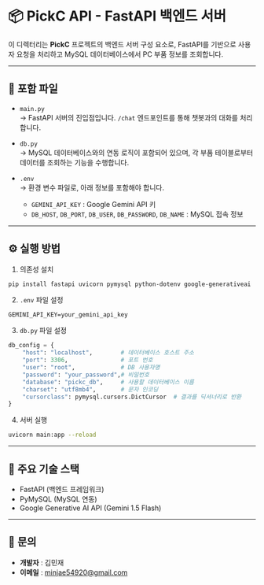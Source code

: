 # 📦 PickC API - FastAPI 백엔드 서버

이 디렉터리는 **PickC** 프로젝트의 백엔드 서버 구성 요소로, FastAPI를 기반으로 사용자 요청을 처리하고 MySQL 데이터베이스에서 PC 부품 정보를 조회합니다.

---

## 📁 포함 파일

- `main.py`  
  → FastAPI 서버의 진입점입니다. `/chat` 엔드포인트를 통해 챗봇과의 대화를 처리합니다.

- `db.py`  
  → MySQL 데이터베이스와의 연동 로직이 포함되어 있으며, 각 부품 테이블로부터 데이터를 조회하는 기능을 수행합니다.

- `.env`  
  → 환경 변수 파일로, 아래 정보를 포함해야 합니다.
    - `GEMINI_API_KEY` : Google Gemini API 키
    - `DB_HOST`, `DB_PORT`, `DB_USER`, `DB_PASSWORD`, `DB_NAME` : MySQL 접속 정보

---

## ⚙️ 실행 방법

1. 의존성 설치
```bash
pip install fastapi uvicorn pymysql python-dotenv google-generativeai
```

2. `.env` 파일 설정
```env
GEMINI_API_KEY=your_gemini_api_key
```

3. `db.py` 파일 설정
```python
db_config = {
    "host": "localhost",        # 데이터베이스 호스트 주소
    "port": 3306,               # 포트 번호
    "user": "root",             # DB 사용자명
    "password": "your_password",# 비밀번호
    "database": "pickc_db",     # 사용할 데이터베이스 이름
    "charset": "utf8mb4",       # 문자 인코딩
    "cursorclass": pymysql.cursors.DictCursor  # 결과를 딕셔너리로 반환
}
```

4. 서버 실행
```bash
uvicorn main:app --reload
```

---

## 🔗 주요 기술 스택

- FastAPI (백엔드 프레임워크)
- PyMySQL (MySQL 연동)
- Google Generative AI API (Gemini 1.5 Flash)

---

## 📧 문의

- **개발자** : 김민재  
- **이메일** : [minjae54920@gmail.com](mailto:minjae54920@gmail.com)
